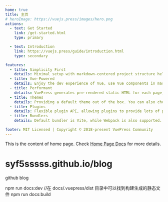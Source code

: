```yaml
---
home: true
title: 主页
# heroImage: https://vuejs.press/images/hero.png
actions:
  - text: Get Started
    link: /get-started.html
    type: primary

  - text: Introduction
    link: https://vuejs.press/guide/introduction.html
    type: secondary

features:
  - title: Simplicity First
    details: Minimal setup with markdown-centered project structure helps you focus on writing.
  - title: Vue-Powered
    details: Enjoy the dev experience of Vue, use Vue components in markdown, and develop custom themes with Vue.
  - title: Performant
    details: VuePress generates pre-rendered static HTML for each page, and runs as an SPA once a page is loaded.
  - title: Themes
    details: Providing a default theme out of the box. You can also choose a community theme or create your own one.
  - title: Plugins
    details: Flexible plugin API, allowing plugins to provide lots of plug-and-play features for your site.
  - title: Bundlers
    details: Default bundler is Vite, while Webpack is also supported. Choose the one you like!

footer: MIT Licensed | Copyright © 2018-present VuePress Community
---
```


This is the content of home page. Check [Home Page Docs][default-theme-home] for more details.

[default-theme-home]: https://vuejs.press/reference/default-theme/frontmatter.html#home-page

# syf5sssss.github.io/blog
github blog

npm run docs:dev
//在 docs/.vuepress/dist 目录中可以找到构建生成的静态文件
npm run docs:build